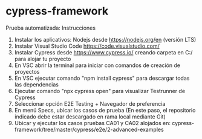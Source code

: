 # cypress-framework
Prueba automatizada: Instrucciones

1. Instalar los aplicativos: Nodejs desde https://nodejs.org/en (versión LTS)
2. Instalar Visual Studio Code https://code.visualstudio.com/
3. Instalar Cypress desde https://www.cypress.io/ creando carpeta en C:/ para alojar tu proyecto 
4. En VSC abrir la terminal para iniciar con comandos de creación de proyectos
5. En VSC ejecutar comando "npm install cypress" para descargar todas las dependencias
6. Ejecutar comando "npx cypress open" para visualizar Testrunner de Cypress
7. Seleccionar opción E2E Testing + Navegador de preferencia
8. En menú Specs, ubicar los casos de prueba (En este paso, el repositorio indicado debe estar descargado en rama local mediante Git)
9. Ubicar y ejecutar los casos pruebas CA01 y CA02 alojados en: cypress-framework/tree/master/cypress/e2e/2-advanced-examples
